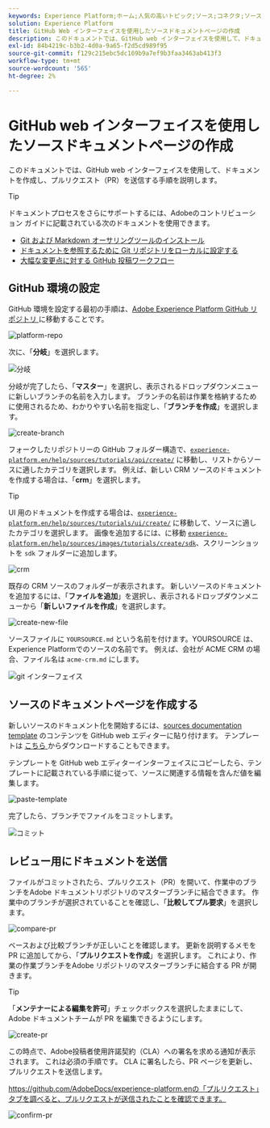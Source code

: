 ```yaml
---
keywords: Experience Platform;ホーム;人気の高いトピック;ソース;コネクタ;ソースコネクタ;ソース sdk;SDK;SDK
solution: Experience Platform
title: GitHub Web インターフェイスを使用したソースドキュメントページの作成
description: このドキュメントでは、GitHub web インターフェイスを使用して、ドキュメントを作成し、プルリクエスト（PR）を送信する手順を説明します。
exl-id: 84b4219c-b3b2-4d0a-9a65-f2d5cd989f95
source-git-commit: f129c215ebc5dc169b9a7ef9b3faa3463ab413f3
workflow-type: tm+mt
source-wordcount: '565'
ht-degree: 2%

---
```


# GitHub web インターフェイスを使用したソースドキュメントページの作成

このドキュメントでは、GitHub web インターフェイスを使用して、ドキュメントを作成し、プルリクエスト（PR）を送信する手順を説明します。

>[!TIP]
>
>ドキュメントプロセスをさらにサポートするには、Adobeのコントリビューション ガイドに記載されている次のドキュメントを使用できます。 <ul><li>[Git および Markdown オーサリングツールのインストール ](https://experienceleague.adobe.com/docs/contributor/contributor-guide/setup/install-tools.html?lang=ja)</li><li>[ ドキュメントを参照するために Git リポジトリをローカルに設定する ](https://experienceleague.adobe.com/docs/contributor/contributor-guide/setup/local-repo.html?lang=ja)</li><li>[ 大幅な変更点に対する GitHub 投稿ワークフロー ](https://experienceleague.adobe.com/docs/contributor/contributor-guide/setup/full-workflow.html?lang=ja)</li></ul>

## GitHub 環境の設定

GitHub 環境を設定する最初の手順は、[Adobe Experience Platform GitHub リポジトリ ](https://github.com/AdobeDocs/experience-platform.en) に移動することです。

![platform-repo](../assets/platform-repo.png)

次に、「**分岐**」を選択します。

![ 分岐 ](../assets/fork.png)

分岐が完了したら、「**マスター**」を選択し、表示されるドロップダウンメニューに新しいブランチの名前を入力します。 ブランチの名前は作業を格納するために使用されるため、わかりやすい名前を指定し、「**ブランチを作成**」を選択します。

![create-branch](../assets/create-branch.png)

フォークしたリポジトリーの GitHub フォルダー構造で、[`experience-platform.en/help/sources/tutorials/api/create/`](https://github.com/AdobeDocs/experience-platform.en/tree/main/help/sources/tutorials/api/create) に移動し、リストからソースに適したカテゴリを選択します。 例えば、新しい CRM ソースのドキュメントを作成する場合は、「**crm**」を選択します。

>[!TIP]
>
>UI 用のドキュメントを作成する場合は、[`experience-platform.en/help/sources/tutorials/ui/create/`](https://github.com/AdobeDocs/experience-platform.en/tree/main/help/sources/tutorials/ui/create) に移動して、ソースに適したカテゴリを選択します。 画像を追加するには、に移動 [`experience-platform.en/help/sources/images/tutorials/create/sdk`](https://github.com/AdobeDocs/experience-platform.en/tree/main/help/sources/images/tutorials/create)、スクリーンショットを `sdk` フォルダーに追加します。

![crm](../assets/crm.png)

既存の CRM ソースのフォルダーが表示されます。 新しいソースのドキュメントを追加するには、「**ファイルを追加**」を選択し、表示されるドロップダウンメニューから「**新しいファイルを作成**」を選択します。

![create-new-file](../assets/create-new-file.png)

ソースファイルに `YOURSOURCE.md` という名前を付けます。YOURSOURCE は、Experience Platformでのソースの名前です。 例えば、会社が ACME CRM の場合、ファイル名は `acme-crm.md` にします。

![git インターフェイス ](../assets/git-interface.png)

## ソースのドキュメントページを作成する

新しいソースのドキュメント化を開始するには、[sources documentation template](./template.md) のコンテンツを GitHub web エディターに貼り付けます。 テンプレートは [ こちら ](../assets/api-template.zip) からダウンロードすることもできます。

テンプレートを GitHub web エディターインターフェイスにコピーしたら、テンプレートに記載されている手順に従って、ソースに関連する情報を含んだ値を編集します。

![paste-template](../assets/paste-template.png)

完了したら、ブランチでファイルをコミットします。

![ コミット ](../assets/commit.png)

## レビュー用にドキュメントを送信

ファイルがコミットされたら、プルリクエスト（PR）を開いて、作業中のブランチをAdobe ドキュメントリポジトリのマスターブランチに結合できます。 作業中のブランチが選択されていることを確認し、「**比較してプル要求**」を選択します。

![compare-pr](../assets/compare-pr.png)

ベースおよび比較ブランチが正しいことを確認します。 更新を説明するメモを PR に追加してから、「**プルリクエストを作成**」を選択します。 これにより、作業の作業ブランチをAdobe リポジトリのマスターブランチに結合する PR が開きます。

>[!TIP]
>
>「**メンテナーによる編集を許可**」チェックボックスを選択したままにして、Adobe ドキュメントチームが PR を編集できるようにします。

![create-pr](../assets/create-pr.png)

この時点で、Adobe投稿者使用許諾契約（CLA）への署名を求める通知が表示されます。 これは必須の手順です。 CLA に署名したら、PR ページを更新し、プルリクエストを送信します。

https://github.com/AdobeDocs/experience-platform.enの「プルリクエスト」タブを調べると、プルリクエストが送信されたことを確認できます。

![confirm-pr](../assets/confirm-pr.png)

